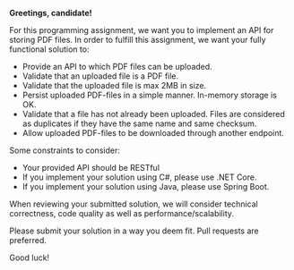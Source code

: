 __Greetings, candidate!__

For this programming assignment, we want you to implement an API for storing PDF files. In order to fulfill this assignment, we want your fully functional solution to:
 - Provide an API to which PDF files can be uploaded.
 - Validate that an uploaded file is a PDF file.
 - Validate that the uploaded file is max 2MB in size.
 - Persist uploaded PDF-files in a simple manner. In-memory storage is OK.
 - Validate that a file has not already been uploaded. Files are considered as duplicates if they have the same name and same checksum.
 - Allow uploaded PDF-files to be downloaded through another endpoint.

Some constraints to consider:
 - Your provided API should be RESTful
 - If you implement your solution using C#, please use .NET Core.
 - If you implement your solution using Java, please use Spring Boot.

When reviewing your submitted solution, we will consider technical correctness, code quality as well as performance/scalability.

Please submit your solution in a way you deem fit. Pull requests are preferred.

Good luck!
